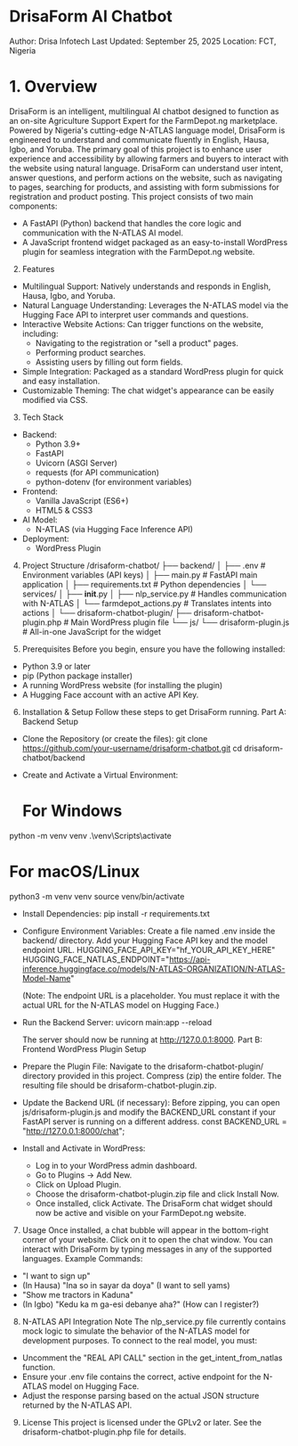 # DrisaForm AI Chatbot
Author: Drisa Infotech
Last Updated: September 25, 2025
Location: FCT, Nigeria

# 1. Overview
DrisaForm is an intelligent, multilingual AI chatbot designed to function as an on-site Agriculture Support Expert for the FarmDepot.ng marketplace. Powered by Nigeria's cutting-edge N-ATLAS language model, DrisaForm is engineered to understand and communicate fluently in English, Hausa, Igbo, and Yoruba.
The primary goal of this project is to enhance user experience and accessibility by allowing farmers and buyers to interact with the website using natural language. DrisaForm can understand user intent, answer questions, and perform actions on the website, such as navigating to pages, searching for products, and assisting with form submissions for registration and product posting.
This project consists of two main components:
 * A FastAPI (Python) backend that handles the core logic and communication with the N-ATLAS AI model.
 * A JavaScript frontend widget packaged as an easy-to-install WordPress plugin for seamless integration with the FarmDepot.ng website.
2. Features
 * Multilingual Support: Natively understands and responds in English, Hausa, Igbo, and Yoruba.
 * Natural Language Understanding: Leverages the N-ATLAS model via the Hugging Face API to interpret user commands and questions.
 * Interactive Website Actions: Can trigger functions on the website, including:
   * Navigating to the registration or "sell a product" pages.
   * Performing product searches.
   * Assisting users by filling out form fields.
 * Simple Integration: Packaged as a standard WordPress plugin for quick and easy installation.
 * Customizable Theming: The chat widget's appearance can be easily modified via CSS.
3. Tech Stack
 * Backend:
   * Python 3.9+
   * FastAPI
   * Uvicorn (ASGI Server)
   * requests (for API communication)
   * python-dotenv (for environment variables)
 * Frontend:
   * Vanilla JavaScript (ES6+)
   * HTML5 & CSS3
 * AI Model:
   * N-ATLAS (via Hugging Face Inference API)
 * Deployment:
   * WordPress Plugin
4. Project Structure
/drisaform-chatbot/
├── backend/
│   ├── .env                  # Environment variables (API keys)
│   ├── main.py               # FastAPI main application
│   ├── requirements.txt      # Python dependencies
│   └── services/
│       ├── __init__.py
│       ├── nlp_service.py    # Handles communication with N-ATLAS
│       └── farmdepot_actions.py # Translates intents into actions
│
└── drisaform-chatbot-plugin/
    ├── drisaform-chatbot-plugin.php  # Main WordPress plugin file
    └── js/
        └── drisaform-plugin.js     # All-in-one JavaScript for the widget

5. Prerequisites
Before you begin, ensure you have the following installed:
 * Python 3.9 or later
 * pip (Python package installer)
 * A running WordPress website (for installing the plugin)
 * A Hugging Face account with an active API Key.
6. Installation & Setup
Follow these steps to get DrisaForm running.
Part A: Backend Setup
 * Clone the Repository (or create the files):
   git clone https://github.com/your-username/drisaform-chatbot.git
cd drisaform-chatbot/backend

 * Create and Activate a Virtual Environment:
   # For Windows
python -m venv venv
.\venv\Scripts\activate

# For macOS/Linux
python3 -m venv venv
source venv/bin/activate

 * Install Dependencies:
   pip install -r requirements.txt

 * Configure Environment Variables:
   Create a file named .env inside the backend/ directory. Add your Hugging Face API key and the model endpoint URL.
   HUGGING_FACE_API_KEY="hf_YOUR_API_KEY_HERE"
HUGGING_FACE_NATLAS_ENDPOINT="https://api-inference.huggingface.co/models/N-ATLAS-ORGANIZATION/N-ATLAS-Model-Name"

   (Note: The endpoint URL is a placeholder. You must replace it with the actual URL for the N-ATLAS model on Hugging Face.)
 * Run the Backend Server:
   uvicorn main:app --reload

   The server should now be running at http://127.0.0.1:8000.
Part B: Frontend WordPress Plugin Setup
 * Prepare the Plugin File:
   Navigate to the drisaform-chatbot-plugin/ directory provided in this project. Compress (zip) the entire folder. The resulting file should be drisaform-chatbot-plugin.zip.
 * Update the Backend URL (if necessary):
   Before zipping, you can open js/drisaform-plugin.js and modify the BACKEND_URL constant if your FastAPI server is running on a different address.
   const BACKEND_URL = "http://127.0.0.1:8000/chat";

 * Install and Activate in WordPress:
   * Log in to your WordPress admin dashboard.
   * Go to Plugins -> Add New.
   * Click on Upload Plugin.
   * Choose the drisaform-chatbot-plugin.zip file and click Install Now.
   * Once installed, click Activate.
The DrisaForm chat widget should now be active and visible on your FarmDepot.ng website.
7. Usage
Once installed, a chat bubble will appear in the bottom-right corner of your website. Click on it to open the chat window. You can interact with DrisaForm by typing messages in any of the supported languages.
Example Commands:
 * "I want to sign up"
 * (In Hausa) "Ina so in sayar da doya" (I want to sell yams)
 * "Show me tractors in Kaduna"
 * (In Igbo) "Kedu ka m ga-esi debanye aha?" (How can I register?)
8. N-ATLAS API Integration Note
The nlp_service.py file currently contains mock logic to simulate the behavior of the N-ATLAS model for development purposes. To connect to the real model, you must:
 * Uncomment the "REAL API CALL" section in the get_intent_from_natlas function.
 * Ensure your .env file contains the correct, active endpoint for the N-ATLAS model on Hugging Face.
 * Adjust the response parsing based on the actual JSON structure returned by the N-ATLAS API.
9. License
This project is licensed under the GPLv2 or later. See the drisaform-chatbot-plugin.php file for details.

